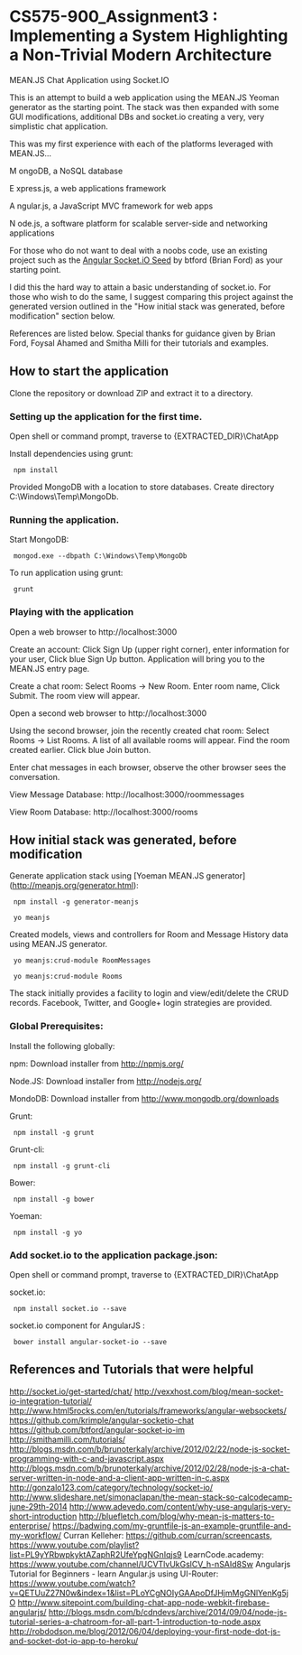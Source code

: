 CS575-900_Assignment3 : Implementing a System Highlighting a Non-Trivial Modern Architecture
=====================

MEAN.JS Chat Application using Socket.IO

This is an attempt to build a web application using the MEAN.JS Yeoman generator as the starting point. The stack was then expanded with some GUI modifications, additional DBs and socket.io creating a very, very simplistic chat application.

This was my first experience with each of the platforms leveraged with MEAN.JS...

M ongoDB, a NoSQL database

E xpress.js, a web applications framework

A ngular.js, a JavaScript MVC framework for web apps

N ode.js, a software platform for scalable server-side and networking applications

For those who do not want to deal with a noobs code, use an existing project such as the [Angular Socket.iO Seed](https://github.com/btford/angular-socket-io-seed) by btford (Brian Ford) as your starting point.

I did this the hard way to attain a basic understanding of socket.io. For those who wish to do the same, I suggest comparing this project against the generated version outlined in the "How initial stack was generated, before modification" section below.

References are listed below. Special thanks for guidance given by Brian Ford, Foysal Ahamed and Smitha Milli for their tutorials and examples. 

## How to start the application

Clone the repository or download ZIP and extract it to a directory.

### Setting up the application for the first time.

   Open shell or command prompt, traverse to {EXTRACTED_DIR}\ChatApp
   
   Install dependencies using grunt:
   
     npm install

   Provided MongoDB with a location to store databases. Create directory C:\Windows\Temp\MongoDb.

### Running the application.

   Start MongoDB:
   
     mongod.exe --dbpath C:\Windows\Temp\MongoDb

   To run application using grunt:
   
     grunt

### Playing with the application

   Open a web browser to http://localhost:3000
   
   Create an account: Click Sign Up (upper right corner), enter information for your user, Click blue Sign Up button. Application will bring you to the MEAN.JS entry page.
   
   Create a chat room: Select Rooms -> New Room. Enter room name, Click Submit. The room view will appear.

   Open a second web browser to http://localhost:3000
	 
   Using the second browser, join the recently created chat room: Select Rooms -> List Rooms. A list of all available rooms will appear. Find the room created earlier. Click blue Join button.
   
   Enter chat messages in each browser, observe the other browser sees the conversation.
  
   View Message Database: http://localhost:3000/roommessages
   
   View Room Database: http://localhost:3000/rooms

   
## How initial stack was generated, before modification

   Generate application stack using [Yoeman MEAN.JS generator] (http://meanjs.org/generator.html):

     npm install -g generator-meanjs
     
     yo meanjs

   Created models, views and controllers for Room and Message History data using MEAN.JS generator.
   
     yo meanjs:crud-module RoomMessages
     
     yo meanjs:crud-module Rooms

   The stack initially provides a facility to login and view/edit/delete the CRUD records. Facebook, Twitter, and Google+ login strategies are provided.

### Global Prerequisites:

   Install the following globally:
   
   npm: Download installer from http://npmjs.org/
     
   Node.JS: Download installer from http://nodejs.org/
     
   MondoDB: Download installer from http://www.mongodb.org/downloads
     
   Grunt: 

     npm install -g grunt

   Grunt-cli: 

     npm install -g grunt-cli

   Bower:

     npm install -g bower

   Yoeman:

     npm install -g yo

 
### Add socket.io to the application package.json:
 
   Open shell or command prompt, traverse to {EXTRACTED_DIR}\ChatApp

   socket.io: 

     npm install socket.io --save

   socket.io component for AngularJS : 

     bower install angular-socket-io --save 


## References and Tutorials that were helpful

http://socket.io/get-started/chat/
http://vexxhost.com/blog/mean-socket-io-integration-tutorial/
http://www.html5rocks.com/en/tutorials/frameworks/angular-websockets/
https://github.com/krimple/angular-socketio-chat
https://github.com/btford/angular-socket-io-im
http://smithamilli.com/tutorials/
http://blogs.msdn.com/b/brunoterkaly/archive/2012/02/22/node-js-socket-programming-with-c-and-javascript.aspx
http://blogs.msdn.com/b/brunoterkaly/archive/2012/02/28/node-js-a-chat-server-written-in-node-and-a-client-app-written-in-c.aspx
http://gonzalo123.com/category/technology/socket-io/
http://www.slideshare.net/simonaclapan/the-mean-stack-so-calcodecamp-june-29th-2014
http://www.adevedo.com/content/why-use-angularjs-very-short-introduction
http://bluefletch.com/blog/why-mean-js-matters-to-enterprise/
https://badwing.com/my-gruntfile-js-an-example-gruntfile-and-my-workflow/
Curran Kelleher: https://github.com/curran/screencasts, https://www.youtube.com/playlist?list=PL9yYRbwpkyktAZaphR2UfeYpgNGnIqjs9
LearnCode.academy: https://www.youtube.com/channel/UCVTlvUkGslCV_h-nSAId8Sw
Angularjs Tutorial for Beginners - learn Angular.js using UI-Router: https://www.youtube.com/watch?v=QETUuZ27N0w&index=1&list=PLoYCgNOIyGAApoDfJHjmMgGNlYenKg5jO
http://www.sitepoint.com/building-chat-app-node-webkit-firebase-angularjs/
http://blogs.msdn.com/b/cdndevs/archive/2014/09/04/node-js-tutorial-series-a-chatroom-for-all-part-1-introduction-to-node.aspx
http://robdodson.me/blog/2012/06/04/deploying-your-first-node-dot-js-and-socket-dot-io-app-to-heroku/

